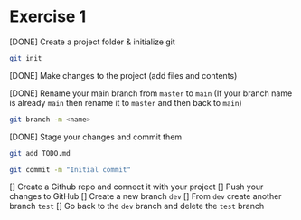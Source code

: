 # Exercise 1

[DONE] Create a project folder & initialize git

```sh
git init
```

[DONE] Make changes to the project (add files and contents)

[DONE] Rename your main branch from `master` to `main` (If your branch name is already `main` then rename it to `master` and then back to `main`)

```sh
git branch -m <name>
```

[DONE] Stage your changes and commit them

```sh
git add TODO.md

git commit -m "Initial commit"
```

[] Create a Github repo and connect it with your project
[] Push your changes to GitHub
[] Create a new branch `dev`
[] From `dev` create another branch `test`
[] Go back to the `dev` branch and delete the `test` branch
